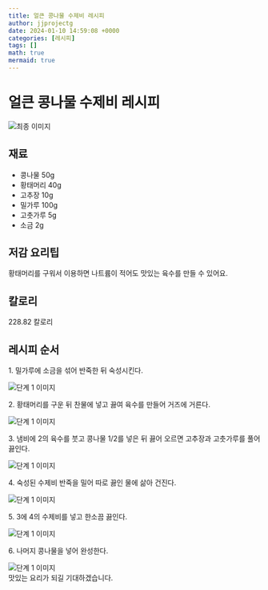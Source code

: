 ```yaml
---
title: 얼큰 콩나물 수제비 레시피
author: jjprojectg
date: 2024-01-10 14:59:08 +0000
categories: [레시피]
tags: []
math: true
mermaid: true
---
```

<meta name="og:type" content="website"/>
<meta charset="UTF-8"/>
<div class="header">
  <h1>얼큰 콩나물 수제비 레시피</h1>
</div>

<div class="container my-4">
  <div class="row">
    <div class="col-12 col-md-6">
      <div class="recipe-image">
        <img src="http://www.foodsafetykorea.go.kr/uploadimg/20190408/20190408011347_1554696827859.jpg" class="step-image" alt="최종 이미지"/>
      </div>
    </div>
    <div class="col-12 col-md-6">
      <div class="ingredients">
        <h2>재료</h2>
        <ul class="card">
          <li> 콩나물 50g </li>
          <li>  황태머리 40g </li>
          <li>  고추장 10g </li>
          <li>  밀가루 100g </li>
          <li>  고춧가루 5g </li>
          <li>  소금 2g </li>
</ul>
      </div>
    </div>
    <div class="col-12 col-md-6">
      <div class="ingredients">
        <h2>저감 요리팁</h2>
        <div class="card"> 
          <p>
            황태머리를 구워서 이용하면 나트륨이 적어도 맛있는 육수를 만들 수 있어요.
          </p>
        </div>
      </div>
      <div class="ingredients">
        <h2>칼로리</h2>
        <div class="card"> 
          <p>
            228.82 칼로리
          </p>
        </div>
      </div>
    </div>
  </div>

  <h2 class="my-4">레시피 순서</h2>
  <div class="card recipe-card">
    <div class="card-body recipe-step">
      <p class="card-text step-description">1. 밀가루에 소금을 섞어 반죽한 뒤 숙성시킨다.</p>
      <img src="http://www.foodsafetykorea.go.kr/uploadimg/20190408/20190408011417_1554696857950.jpg" alt="단계 1 이미지" class="step-image"/>
    </div>
  </div>
  <div class="card recipe-card">
    <div class="card-body recipe-step">
      <p class="card-text step-description">2. 황태머리를 구운 뒤 찬물에 넣고 끓여 육수를 만들어 거즈에 거른다.</p>
      <img src="http://www.foodsafetykorea.go.kr/uploadimg/20190408/20190408011432_1554696872854.jpg" alt="단계 1 이미지" class="step-image"/>
    </div>
  </div>
  <div class="card recipe-card">
    <div class="card-body recipe-step">
      <p class="card-text step-description">3. 냄비에 2의 육수를 붓고 콩나물 1/2를 넣은 뒤 끓어 오르면 고추장과 고춧가루를 풀어 끓인다.</p>
      <img src="http://www.foodsafetykorea.go.kr/uploadimg/20190408/20190408011453_1554696893859.jpg" alt="단계 1 이미지" class="step-image"/>
    </div>
  </div>
  <div class="card recipe-card">
    <div class="card-body recipe-step">
      <p class="card-text step-description">4. 숙성된 수제비 반죽을 밀어 따로 끓인 물에 삶아 건진다.</p>
      <img src="http://www.foodsafetykorea.go.kr/uploadimg/20190408/20190408011520_1554696920131.jpg" alt="단계 1 이미지" class="step-image"/>
    </div>
  </div>
  <div class="card recipe-card">
    <div class="card-body recipe-step">
      <p class="card-text step-description">5. 3에 4의 수제비를 넣고 한소끔 끓인다.</p>
      <img src="http://www.foodsafetykorea.go.kr/uploadimg/20190408/20190408011536_1554696936719.jpg" alt="단계 1 이미지" class="step-image"/>
    </div>
  </div>
  <div class="card recipe-card">
    <div class="card-body recipe-step">
      <p class="card-text step-description">6. 나머지 콩나물을 넣어 완성한다.</p>
      <img src="http://www.foodsafetykorea.go.kr/uploadimg/20190408/20190408011556_1554696956872.jpg" alt="단계 1 이미지" class="step-image"/>
    </div>
  </div>

</div>
맛있는 요리가 되길 기대하겠습니다.
